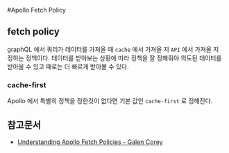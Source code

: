 #Apollo Fetch Policy

## fetch policy

graphQL 에서 쿼리가 데이터를 가져올 때 `cache` 에서 가져올 지 `API` 에서 가져올 지 정하는 정책이다. 데이터를 받아보는 상황에 따라 정책을 잘 정해줘야 의도된 데이터를 받아올 수 있고 때로는 더 빠르게 받아볼 수 있다.

### cache-first

Apollo 에서 특별히 정책을 정한것이 없다면 기본 값인 `cache-first` 로 정해진다.



## 참고문서

* [Understanding Apollo Fetch Policies - Galen Corey](https://medium.com/@galen.corey/understanding-apollo-fetch-policies-705b5ad71980)
